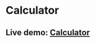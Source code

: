 # Calculator

## Live demo: [Calculator](https://github.com/VentsiGeorgiev/React-apps/tree/main/calculator)
